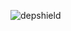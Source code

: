 ![depshield](https://14gxy2qgoj.execute-api.us-east-2.amazonaws.com/prod/badges/depshield-ci/ci-project-8/depshield.svg)
<!-- ![depshield](https://staging.depshield.sonatype.org/badges/depshield-ci/ci-project-8/depshield.svg) -->
